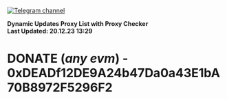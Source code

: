[![Telegram channel](https://img.shields.io/endpoint?url=https://runkit.io/damiankrawczyk/telegram-badge/branches/master?url=https://t.me/n4z4v0d)](https://t.me/n4z4v0d) 

**Dynamic Updates Proxy List with Proxy Checker**  
**Last Updated: 20.12.23 13:29**

# DONATE (_any evm_) - 0xDEADf12DE9A24b47Da0a43E1bA70B8972F5296F2
